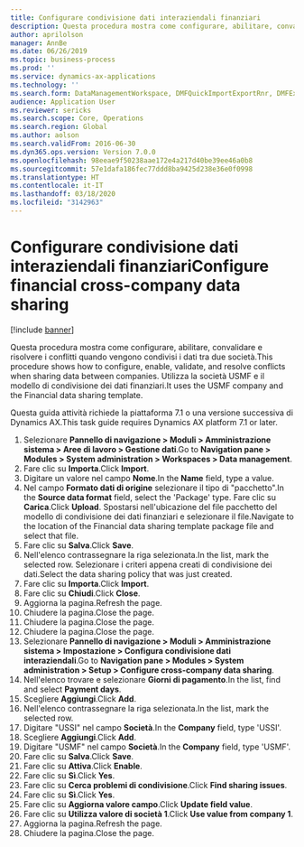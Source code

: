 ```yaml
---
title: Configurare condivisione dati interaziendali finanziari
description: Questa procedura mostra come configurare, abilitare, convalidare e risolvere i conflitti quando vengono condivisi i dati tra due società.
author: aprilolson
manager: AnnBe
ms.date: 06/26/2019
ms.topic: business-process
ms.prod: ''
ms.service: dynamics-ax-applications
ms.technology: ''
ms.search.form: DataManagementWorkspace, DMFQuickImportExportRnr, DMFExecutionHistoryWorkspace, DMFExecutionHistorySummary, DMFExecutionHistoryEntities,  SysDataSharingConfiguration, SysDataSharingDiscrepencies
audience: Application User
ms.reviewer: sericks
ms.search.scope: Core, Operations
ms.search.region: Global
ms.author: aolson
ms.search.validFrom: 2016-06-30
ms.dyn365.ops.version: Version 7.0.0
ms.openlocfilehash: 98eeae9f50238aae172e4a217d40be39ee46a0b8
ms.sourcegitcommit: 57e1dafa186fec77ddd8ba9425d238e36e0f0998
ms.translationtype: HT
ms.contentlocale: it-IT
ms.lasthandoff: 03/18/2020
ms.locfileid: "3142963"
---
```

# <a name="configure-financial-cross-company-data-sharing"></a><span data-ttu-id="c8a50-103">Configurare condivisione dati interaziendali finanziari</span><span class="sxs-lookup"><span data-stu-id="c8a50-103">Configure financial cross-company data sharing</span></span>

[!include [banner](../../includes/banner.md)]

<span data-ttu-id="c8a50-104">Questa procedura mostra come configurare, abilitare, convalidare e risolvere i conflitti quando vengono condivisi i dati tra due società.</span><span class="sxs-lookup"><span data-stu-id="c8a50-104">This procedure shows how to configure, enable, validate, and resolve conflicts when sharing data between companies.</span></span> <span data-ttu-id="c8a50-105">Utilizza la società USMF e il modello di condivisione dei dati finanziari.</span><span class="sxs-lookup"><span data-stu-id="c8a50-105">It uses the USMF company and the Financial data sharing template.</span></span>

<span data-ttu-id="c8a50-106">Questa guida attività richiede la piattaforma 7.1 o una versione successiva di Dynamics AX.</span><span class="sxs-lookup"><span data-stu-id="c8a50-106">This task guide requires Dynamics AX platform 7.1 or later.</span></span>

1. <span data-ttu-id="c8a50-107">Selezionare **Pannello di navigazione > Moduli > Amministrazione sistema > Aree di lavoro > Gestione dati**.</span><span class="sxs-lookup"><span data-stu-id="c8a50-107">Go to **Navigation pane > Modules > System administration > Workspaces > Data management**.</span></span>
2. <span data-ttu-id="c8a50-108">Fare clic su **Importa**.</span><span class="sxs-lookup"><span data-stu-id="c8a50-108">Click **Import**.</span></span>
3. <span data-ttu-id="c8a50-109">Digitare un valore nel campo **Nome**.</span><span class="sxs-lookup"><span data-stu-id="c8a50-109">In the **Name** field, type a value.</span></span>
4. <span data-ttu-id="c8a50-110">Nel campo **Formato dati di origine** selezionare il tipo di "pacchetto".</span><span class="sxs-lookup"><span data-stu-id="c8a50-110">In the **Source data format** field, select the 'Package' type.</span></span> <span data-ttu-id="c8a50-111">Fare clic su **Carica**.</span><span class="sxs-lookup"><span data-stu-id="c8a50-111">Click **Upload**.</span></span> <span data-ttu-id="c8a50-112">Spostarsi nell'ubicazione del file pacchetto del modello di condivisione dei dati finanziari e selezionare il file.</span><span class="sxs-lookup"><span data-stu-id="c8a50-112">Navigate to the location of the Financial data sharing template package file and select that file.</span></span>
5. <span data-ttu-id="c8a50-113">Fare clic su **Salva**.</span><span class="sxs-lookup"><span data-stu-id="c8a50-113">Click **Save**.</span></span>
6. <span data-ttu-id="c8a50-114">Nell'elenco contrassegnare la riga selezionata.</span><span class="sxs-lookup"><span data-stu-id="c8a50-114">In the list, mark the selected row.</span></span> <span data-ttu-id="c8a50-115">Selezionare i criteri appena creati di condivisione dei dati.</span><span class="sxs-lookup"><span data-stu-id="c8a50-115">Select the data sharing policy that was just created.</span></span>  
7. <span data-ttu-id="c8a50-116">Fare clic su **Importa**.</span><span class="sxs-lookup"><span data-stu-id="c8a50-116">Click **Import**.</span></span>
8. <span data-ttu-id="c8a50-117">Fare clic su **Chiudi**.</span><span class="sxs-lookup"><span data-stu-id="c8a50-117">Click **Close**.</span></span>
9. <span data-ttu-id="c8a50-118">Aggiorna la pagina.</span><span class="sxs-lookup"><span data-stu-id="c8a50-118">Refresh the page.</span></span>
10. <span data-ttu-id="c8a50-119">Chiudere la pagina.</span><span class="sxs-lookup"><span data-stu-id="c8a50-119">Close the page.</span></span>
11. <span data-ttu-id="c8a50-120">Chiudere la pagina.</span><span class="sxs-lookup"><span data-stu-id="c8a50-120">Close the page.</span></span>
12. <span data-ttu-id="c8a50-121">Chiudere la pagina.</span><span class="sxs-lookup"><span data-stu-id="c8a50-121">Close the page.</span></span>
13. <span data-ttu-id="c8a50-122">Selezionare **Pannello di navigazione > Moduli > Amministrazione sistema > Impostazione > Configura condivisione dati interaziendali**.</span><span class="sxs-lookup"><span data-stu-id="c8a50-122">Go to **Navigation pane > Modules > System administration > Setup > Configure cross-company data sharing**.</span></span>
14. <span data-ttu-id="c8a50-123">Nell'elenco trovare e selezionare **Giorni di pagamento**.</span><span class="sxs-lookup"><span data-stu-id="c8a50-123">In the list, find and select **Payment days**.</span></span>
15. <span data-ttu-id="c8a50-124">Scegliere **Aggiungi**.</span><span class="sxs-lookup"><span data-stu-id="c8a50-124">Click **Add**.</span></span>
16. <span data-ttu-id="c8a50-125">Nell'elenco contrassegnare la riga selezionata.</span><span class="sxs-lookup"><span data-stu-id="c8a50-125">In the list, mark the selected row.</span></span>
17. <span data-ttu-id="c8a50-126">Digitare "USSI" nel campo **Società**.</span><span class="sxs-lookup"><span data-stu-id="c8a50-126">In the **Company** field, type 'USSI'.</span></span>
18. <span data-ttu-id="c8a50-127">Scegliere **Aggiungi**.</span><span class="sxs-lookup"><span data-stu-id="c8a50-127">Click **Add**.</span></span>
19. <span data-ttu-id="c8a50-128">Digitare "USMF" nel campo **Società**.</span><span class="sxs-lookup"><span data-stu-id="c8a50-128">In the **Company** field, type 'USMF'.</span></span>
20. <span data-ttu-id="c8a50-129">Fare clic su **Salva**.</span><span class="sxs-lookup"><span data-stu-id="c8a50-129">Click **Save**.</span></span>
21. <span data-ttu-id="c8a50-130">Fare clic su **Attiva**.</span><span class="sxs-lookup"><span data-stu-id="c8a50-130">Click **Enable**.</span></span>
22. <span data-ttu-id="c8a50-131">Fare clic su **Sì**.</span><span class="sxs-lookup"><span data-stu-id="c8a50-131">Click **Yes**.</span></span>
23. <span data-ttu-id="c8a50-132">Fare clic su **Cerca problemi di condivisione**.</span><span class="sxs-lookup"><span data-stu-id="c8a50-132">Click **Find sharing issues**.</span></span>
24. <span data-ttu-id="c8a50-133">Fare clic su **Sì**.</span><span class="sxs-lookup"><span data-stu-id="c8a50-133">Click **Yes**.</span></span>
25. <span data-ttu-id="c8a50-134">Fare clic su **Aggiorna valore campo**.</span><span class="sxs-lookup"><span data-stu-id="c8a50-134">Click **Update field value**.</span></span>
26. <span data-ttu-id="c8a50-135">Fare clic su **Utilizza valore di società 1**.</span><span class="sxs-lookup"><span data-stu-id="c8a50-135">Click **Use value from company 1**.</span></span>
27. <span data-ttu-id="c8a50-136">Aggiorna la pagina.</span><span class="sxs-lookup"><span data-stu-id="c8a50-136">Refresh the page.</span></span>
28. <span data-ttu-id="c8a50-137">Chiudere la pagina.</span><span class="sxs-lookup"><span data-stu-id="c8a50-137">Close the page.</span></span>

